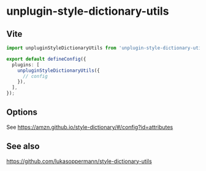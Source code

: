 # unplugin-style-dictionary-utils

## Vite

```ts
import unpluginStyleDictionaryUtils from 'unplugin-style-dictionary-utils/vite'

export default defineConfig({
  plugins: [
    unpluginStyleDictionaryUtils({
      // config
    }),
  ],
});
```


## Options

See https://amzn.github.io/style-dictionary/#/config?id=attributes

## See also

https://github.com/lukasoppermann/style-dictionary-utils

